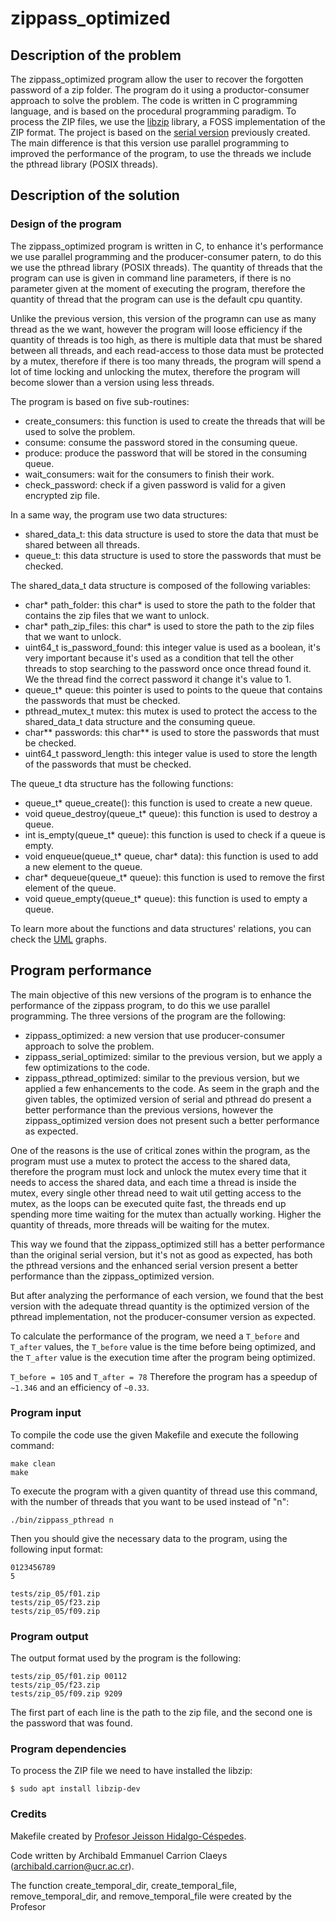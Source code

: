 # zippass_optimized

## Description of the problem

The zippass_optimized program allow the user to recover the forgotten password of a zip folder. 
The program do it using a productor-consumer approach to solve the problem.
The code is written in C programming language, and is based on the procedural programming paradigm.
To process the ZIP files, we use the [libzip](https://libzip.org/) library, a FOSS implementation of the ZIP format. 
The project is based on the [serial version](https://git.ucr.ac.cr/ARCHIBALD.CARRION/concurrente_2023a_archibald_carrion/-/tree/main/tareas/zippass_serial) previously created.
The main difference is that this version use parallel programming to improved the performance of the program, to use the threads we include the pthread library (POSIX threads).

## Description of the solution

### Design of the program

The zippass_optimized program is written in C, to enhance it's performance we use parallel programming and the producer-consumer patern, to do this we use the pthread library (POSIX threads).
The quantity of threads that the program can use is given in command line parameters, if there is no parameter given at the moment of executing the program, therefore the quantity of thread that the program can use is the default cpu quantity.

Unlike the previous version, this version of the programn can use as many thread as the we want, however the program will loose efficiency if the quantity of threads is too high, as there is multiple data that must be shared between all threads, and each read-access to those data must be protected by a mutex, therefore if there is too many threads, the program will spend a lot of time locking and unlocking the mutex, therefore the program will become slower than a version using less threads.

The program is based on five sub-routines:
- create_consumers: this function is used to create the threads that will be used to solve the problem.
- consume: consume the password stored in the consuming queue.
- produce: produce the password that will be stored in the consuming queue.
- wait_consumers: wait for the consumers to finish their work.
- check_password: check if a given password is valid for a given encrypted zip file.

In a same way, the program use two data structures:
- shared_data_t: this data structure is used to store the data that must be shared between all threads.
- queue_t: this data structure is used to store the passwords that must be checked.

The shared_data_t data structure is composed of the following variables:

-  char* path_folder: this char* is used to store the path to the folder that contains the zip files that we want to unlock.
-  char* path_zip_files: this char* is used to store the path to the zip files that we want to unlock.
-  uint64_t is_password_found: this integer value is used as a boolean, it's very important because it's used as a condition that tell the other threads to stop searching to the password once once thread found it. We the thread find the correct password it change it's value to 1.
-  queue_t* queue: this pointer is used to points to the queue that contains the passwords that must be checked.
-  pthread_mutex_t mutex: this mutex is used to protect the access to the shared_data_t data structure and the consuming queue.
-  char** passwords: this char** is used to store the passwords that must be checked.
-  uint64_t password_length: this integer value is used to store the length of the passwords that must be checked.

The queue_t dta structure has the following functions:
- queue_t* queue_create(): this function is used to create a new queue.
- void queue_destroy(queue_t* queue): this function is used to destroy a queue.
- int is_empty(queue_t* queue): this function is used to check if a queue is empty.
- void enqueue(queue_t* queue, char* data): this function is used to add a new element to the queue.
- char* dequeue(queue_t* queue): this function is used to remove the first element of the queue.
- void queue_empty(queue_t* queue): this function is used to empty a queue.

To learn more about the functions and data structures' relations, you can check the [UML](./design/README.md) graphs.

## Program performance
The main objective of this new versions of the program is to enhance the performance of the zippass program, to do this we use parallel programming. The three versions of the program are the following:
- zippass_optimized: a new version that use producer-consumer approach to solve the problem.
- zippass_serial_optimized: similar to the previous version, but we apply a few optimizations to the code.
- zippass_pthread_optimized: similar to the previous version, but we applied a few enhancements to the code.
As seem in the graph and the given tables, the optimized version  of serial and pthread do present a better performance than the previous versions, however the zippass_optimized version does not present such a better performance as expected.

One of the reasons is the use of critical zones within the program, as the program must use a mutex to protect the access to the shared data, therefore the program must lock and unlock the mutex every time that it needs to access the shared data, and each time a thread is inside the mutex, every single other thread need to wait util getting access to the mutex, as the loops can be executed quite fast, the threads end up spending more time waiting for the mutex than actually working.
Higher the quantity of threads, more threads will be waiting for the mutex.

This way we found that the zippass_optimized still has a better performance than the original serial version, but it's not as good as expected, has both the pthread versions and the enhanced serial version present a better performance than the zippass_optimized version.

But after analyzing the performance of each version, we found that the best version with the adequate thread quantity is the optimized version of the pthread implementation, not the producer-consumer version as expected.

To calculate the performance of the program, we need a ``` T_before ``` and ``` T_after ``` values, the ``` T_before ``` value is the time before being optimized, and the ``` T_after ``` value is the execution time after the program being optimized.

``` T_before = 105 ``` and ``` T_after = 78 ```
Therefore the program has a speedup of ``` ~1.346 ``` and an efficiency of ``` ~0.33 ```. 

### Program input

To compile the code use the given Makefile and execute the following command:

```
make clean
make
```

To execute the program with a given quantity of thread use this command, with the number of threads that you want to be used instead of "n":

```
./bin/zippass_pthread n
```

Then you should give the necessary data to the program, using the following input format:

```
0123456789
5

tests/zip_05/f01.zip
tests/zip_05/f23.zip
tests/zip_05/f09.zip
```


### Program output

The output format used by the program is the following:

```
tests/zip_05/f01.zip 00112
tests/zip_05/f23.zip
tests/zip_05/f09.zip 9209
```

The first part of each line is the path to the zip file, and the second one is the password that was found.

### Program dependencies

To process the ZIP file we need to have installed the libzip:

```
$ sudo apt install libzip-dev
```

### Credits

Makefile created by [Profesor Jeisson Hidalgo-Céspedes](https://jeisson.ecci.ucr.ac.cr/misc/Makefile).

Code written by Archibald Emmanuel Carrion Claeys (archibald.carrion@ucr.ac.cr).

The function create_temporal_dir, create_temporal_file, remove_temporal_dir, and remove_temporal_file were created by the Profesor 